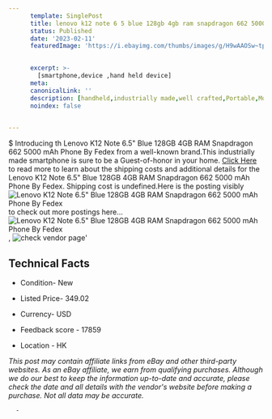 ```yaml
---
      template: SinglePost
      title: lenovo k12 note 6 5 blue 128gb 4gb ram snapdragon 662 5000 mah phone by fedex
      status: Published
      date: '2023-02-11'
      featuredImage: 'https://i.ebayimg.com/thumbs/images/g/H9wAAOSw~tpft3T9/s-l225.jpg'
       

      excerpt: >-
        [smartphone,device ,hand held device]
      meta:
      canonicalLink: ''
      description: [handheld,industrially made,well crafted,Portable,Mobile,Compact,Convenient,Lightweight,Maneuverable,Man-portable,Miniature,Carriable,Hand-held,Light,Holdable,Transportable,Mobile device,Pocket-sized,On-the-go,Wireless,Cordless,Compact size,Convenient size, smartphone,device ,hand held device]
      noindex: false
      

---
```

$
      Introducing th Lenovo K12 Note 6.5" Blue 128GB 4GB RAM Snapdragon 662 5000 mAh Phone By Fedex from a well-known brand.This industrially made smartphone is sure to be a Guest-of-honor in your home. [Click Here](https://www.ebay.com/itm/333787664882?hash=item4db74b91f2%3Ag%3AH9wAAOSw%7Etpft3T9&mkevt=1&mkcid=1&mkrid=711-53200-19255-0&campid=%253CePNCampaignId%253E&customid=%253CreferenceId%253E&toolid=10049) to read more to learn about the shipping costs and additional details for the Lenovo K12 Note 6.5" Blue 128GB 4GB RAM Snapdragon 662 5000 mAh Phone By Fedex. Shipping cost is undefined.Here is the posting visibly ![Lenovo K12 Note 6.5" Blue 128GB 4GB RAM Snapdragon 662 5000 mAh Phone By Fedex](https://i.ebayimg.com/thumbs/images/g/H9wAAOSw~tpft3T9/s-l225.jpg) to check out more postings here... ![Lenovo K12 Note 6.5" Blue 128GB 4GB RAM Snapdragon 662 5000 mAh Phone By Fedex](https://i.ebayimg.com/images/g/H9wAAOSw~tpft3T9/s-l1200.jpg), ![check vendor page]()'

      

 ## Technical Facts 



     
      

 - Condition- New 


      

 - Listed Price- 349.02 


      

 - Currency- USD 


      

 - Feedback score - 17859 


      

 - Location - HK 


      
      

 *_This post may contain affiliate links from eBay and other third-party websites. As an eBay affiliate, we earn from qualifying purchases. Although we do our best to keep the information up-to-date and accurate, please check the date and all details with the vendor's website before making a purchase. Not all data may be accurate._*




      -
